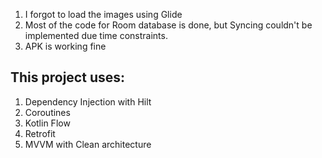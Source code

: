 1. I forgot to load the images using Glide
2. Most of the code for Room database is done, but Syncing couldn't be implemented due time constraints.
3. APK is working fine

## This project uses:

1. Dependency Injection with Hilt
2. Coroutines
4. Kotlin Flow
5. Retrofit
6. MVVM with Clean architecture
